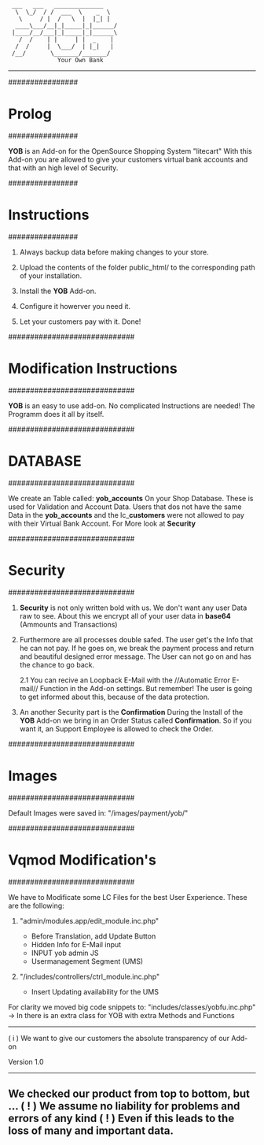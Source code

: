	
	
	
	
	
	 ___   ___   ______________
	  \  \_/  / /  ___  \	 _  \
	   \     / |  /   \  |	|_| |
      ____\___/__|_|_____|_|______/
     |____/__/___|_|_____|_|______\
	   /  /	   | |     | |  _    |
	  /  /	   |  \___/  | |_|   |
	 /__/	    \_______/_______/                                         
				  Your Own Bank
_______________________________________________________________________		

################
#    Prolog    #
################

**YOB** is an Add-on for the OpenSource Shopping System "litecart"
With this Add-on you are allowed to give your customers virtual
bank accounts and that with an high level of Security.


################
# Instructions #
################

1. Always backup data before making changes to your store.
    
2. Upload the contents of the folder public_html/ to the corresponding path of your installation.

3. Install the **YOB** Add-on.

4. Configure it howerver you need it.

5. Let your customers pay with it. Done!

#############################
# Modification Instructions #
#############################

**YOB** is an easy to use add-on.
No complicated Instructions are needed!
The Programm does it all by itself.


#############################
#         DATABASE          #
#############################

We create an Table called:
**yob_accounts**
On your Shop Database.
These is used for Validation and Account Data.
Users that dos not have the same Data in the **yob_accounts** and the lc_**customers**
were not allowed to pay with their Virtual Bank Account.
For More look at **Security**


#############################
#         Security          #
#############################

1.	**Security** is not only written bold with us.
	We don't want any user Data raw to see.
	About this we encrypt all of your user data in
	**base64** (Ammounts and Transactions)

2.	Furthermore are all processes double safed.
	The user get's the Info that he can not pay.
	If he goes on, we break the payment process and
	return and beautiful designed error message.
	The User can not go on and has the chance to go back.

	2.1	You can recive an Loopback E-Mail with the //Automatic Error E-mail// Function
		in the Add-on settings.
		But remember! The user is going to get informed about this, because of
		the data protection.
		
3.	An another Security part is the **Confirmation**
	During the Install of the **YOB** Add-on we bring in 
	an Order Status called **Confirmation**.
	So if you want it, an Support Employee is allowed to check
	the Order.

	
#############################
#          Images           #
#############################

Default Images were saved in:
"/images/payment/yob/"


#############################
#   Vqmod Modification's    #
#############################

We have to Modificate some LC Files for
the best User Experience.
These are the following:

1. "admin/modules.app/edit_module.inc.php"
	- Before Translation, add Update Button
	- Hidden Info for E-Mail input
	- INPUT yob admin JS
	- Usermanagement Segment (UMS)
	
2. "/includes/controllers/ctrl_module.inc.php"
	- Insert Updating availability for the UMS
	
For clarity we moved big code snippets to:
"includes/classes/yobfu.inc.php"
-> In there is an extra class for YOB with extra Methods and Functions

_______________________________________________________________________
( i ) We want to give our customers the absolute transparency of our Add-on

Version 1.0





-----------------------------------------------------------------------
We checked our product from top to bottom, but ...
( ! ) We assume no liability for problems and errors of any kind ( ! )
Even if this leads to the loss of many and important data.
-----------------------------------------------------------------------
